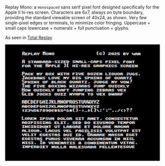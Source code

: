 Replay Mono: a `monospaced` sans serif pixel font designed specifically for the Apple II hi-res screen.
Characters are 6x7, always on byte boundary, providing the standard viewable screen of 40x24, as shown.
Very few single-pixel edges or terminals, to minimize color fringing.
Uppercase + small caps lowercase + numerals + full punctuation + glyphs.

As seen in [Total Replay](https://github.com/a2-4am/4cade)

![screenshot of font sample](sample.png)
